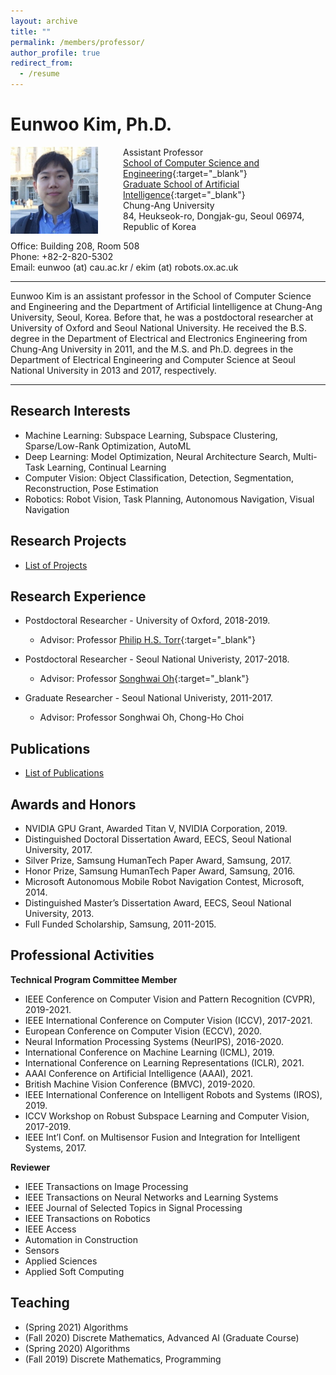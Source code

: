 ```yaml
---
layout: archive
title: ""
permalink: /members/professor/
author_profile: true
redirect_from:
  - /resume
---
```


# Eunwoo Kim, Ph.D.

<img src='/images/IMG_6690_small.jpg' width="140" align="left" style="margin-right:40px">      

Assistant Professor      
[School of Computer Science and Engineering](https://cse.cau.ac.kr/eng/main.php){:target="_blank"}        
[Graduate School of Artificial Intelligence](http://ai.cau.ac.kr/main.php?lang=en){:target="_blank"}            
Chung-Ang University    
84, Heukseok-ro, Dongjak-gu, Seoul 06974, Republic of Korea     

Office: Building 208, Room 508   
Phone: +82-2-820-5302     
Email: eunwoo (at) cau.ac.kr / ekim (at) robots.ox.ac.uk      

-------
Eunwoo Kim is an assistant professor in the School of Computer Science and Engineering and the Department of Artificial Iintelligence at Chung-Ang University, Seoul, Korea. Before that, he was a postdoctoral researcher at University of Oxford and Seoul National University. He received the B.S. degree in the Department of Electrical and Electronics Engineering from Chung-Ang University in 2011, and the M.S. and Ph.D. degrees in the Department of Electrical Engineering and Computer Science at Seoul National University in 2013 and 2017, respectively.

-------

## Research Interests
- Machine Learning: Subspace Learning, Subspace Clustering, Sparse/Low-Rank Optimization, AutoML
- Deep Learning: Model Optimization, Neural Architecture Search, Multi-Task Learning, Continual Learning
- Computer Vision: Object Classification, Detection, Segmentation, Reconstruction, Pose Estimation
- Robotics: Robot Vision, Task Planning, Autonomous Navigation, Visual Navigation

## Research Projects
* [List of Projects](https://vllab-cau.github.io/research/) 

## Research Experience
* Postdoctoral Researcher - University of Oxford, 2018-2019.    
  * Advisor: Professor [Philip H.S. Torr](http://www.robots.ox.ac.uk/~phst/){:target="_blank"}    

* Postdoctoral Researcher - Seoul National Univeristy, 2017-2018.
  * Advisor: Professor [Songhwai Oh](http://rllab.snu.ac.kr/people/songhwai-oh){:target="_blank"}    
  
* Graduate Researcher - Seoul National Univeristy, 2011-2017.
  * Advisor: Professor Songhwai Oh, Chong-Ho Choi

## Publications
* [List of Publications](https://vllab.cau.ac.kr/publications/) 


## Awards and Honors
* NVIDIA GPU Grant, Awarded Titan V, NVIDIA Corporation, 2019.
* Distinguished Doctoral Dissertation Award, EECS, Seoul National University, 2017.
* Silver Prize, Samsung HumanTech Paper Award, Samsung, 2017.
* Honor Prize, Samsung HumanTech Paper Award, Samsung, 2016.
* Microsoft Autonomous Mobile Robot Navigation Contest, Microsoft, 2014.
* Distinguished Master’s Dissertation Award, EECS, Seoul National University, 2013.
* Full Funded Scholarship, Samsung, 2011-2015.


## Professional Activities
**Technical Program Committee Member**
* IEEE Conference on Computer Vision and Pattern Recognition (CVPR), 2019-2021.
* IEEE International Conference on Computer Vision (ICCV), 2017-2021.
* European Conference on Computer Vision (ECCV), 2020.
* Neural Information Processing Systems (NeurIPS), 2016-2020.
* International Conference on Machine Learning (ICML), 2019.
* International Conference on Learning Representations (ICLR), 2021.
* AAAI Conference on Artificial Intelligence (AAAI), 2021.
* British Machine Vision Conference (BMVC), 2019-2020.
* IEEE International Conference on Intelligent Robots and Systems (IROS), 2019.
* ICCV Workshop on Robust Subspace Learning and Computer Vision, 2017-2019.
* IEEE Int’l Conf.  on Multisensor Fusion and Integration for Intelligent Systems, 2017.

**Reviewer**
* IEEE Transactions on Image Processing 
* IEEE Transactions on Neural Networks and Learning Systems  
* IEEE Journal of Selected Topics in Signal Processing 
* IEEE Transactions on Robotics 
* IEEE Access 
* Automation in Construction
* Sensors 
* Applied Sciences 
* Applied Soft Computing 

  
## Teaching
* (Spring 2021) Algorithms
* (Fall 2020) Discrete Mathematics, Advanced AI (Graduate Course)
* (Spring 2020) Algorithms
* (Fall 2019) Discrete Mathematics, Programming
